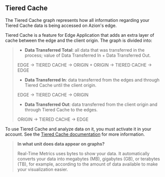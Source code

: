 ## Tiered Cache

The Tiered Cache graph represents how all information regarding your Tiered Cache data is being accessed on Azion's edge.

Tiered Cache is a feature for Edge Application that adds an extra layer of cache between the edge and the client origin. The graph is divided into:

> - **Data Transferred Total**: all data that was transferred in the process; value of Data Transferred In + Data Transferred Out.
>
> EDGE -> TIERED CACHE -> ORIGIN + ORIGIN -> TIERED CACHE -> EDGE
>
> - **Data Transferred In**: data transferred from the edges and through Tiered Cache until the client origin.
>
> EDGE -> TIERED CACHE -> ORIGIN
>
> - **Data Transferred Out**: data transferred from the client origin and through Tiered Cache to the edges.
>
> ORIGIN -> TIERED CACHE -> EDGE

To use Tiered Cache and analyze data on it, you must activate it in your account. See the [Tiered Cache documentation](https://www.azion.com/en/documentation/products/edge-application/l2-caching/) for more information.

> **In what unit does data appear on graphs?**
>
> Real-Time Metrics uses bytes to show your data. It automatically converts your data into megabytes (MB), gigabytes (GB), or terabytes (TB), for example, according to the amount of data available to make your visualization easier.